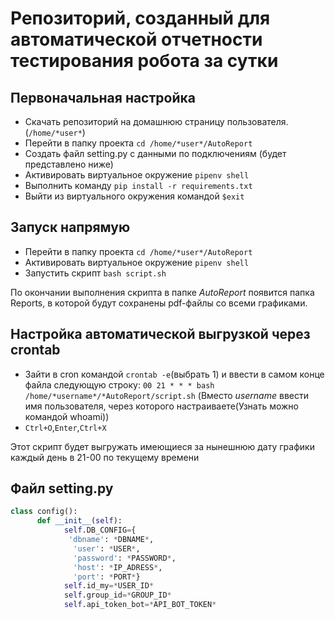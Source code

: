 # Репозиторий, созданный для автоматической отчетности тестирования робота за сутки
## Первоначальная настройка
- Скачать репозиторий на домашнюю страницу пользователя.(`/home/*user*`)
- Перейти в папку проекта `cd /home/*user*/AutoReport`
- Создать файл setting.py с данными по подключениям (будет представлено ниже)
- Активировать виртуальное окружение `pipenv shell`
- Выполнить команду `pip install -r requirements.txt`
- Выйти из виртуального окружения командой `$exit`
## Запуск напрямую
- Перейти в папку проекта `cd /home/*user*/AutoReport`
- Активировать виртуальное окружение `pipenv shell`
- Запустить скрипт `bash script.sh`

По окончании выполнения скрипта в папке *AutoReport* появится папка Reports, в которой будут сохранены pdf-файлы со всеми графиками.
## Настройка автоматической выгрузкой через crontab
- Зайти в cron командой `crontab -e`(выбрать 1) и ввести в самом конце файла следующую строку: `00 21 * * * bash /home/*username*/*AutoReport/script.sh` (Вместо *username* ввести имя пользователя, через которого настраиваете(Узнать можно командой whoami))
- `Ctrl+O`,`Enter`,`Ctrl+X`

Этот скрипт будет выгружать имеющиеся за нынешнюю дату графики каждый день в 21-00 по текущему времени
## Файл setting.py

```python
class config():   
      def __init__(self):
            self.DB_CONFIG={
             'dbname': *DBNAME*,
              'user': *USER*,
              'password': *PASSWORD*,
              'host': *IP_ADRESS*,
              'port': *PORT*}
            self.id_my=*USER_ID*
            self.group_id=*GROUP_ID*
            self.api_token_bot=*API_BOT_TOKEN*
